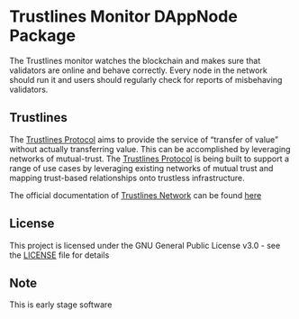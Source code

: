 # Trustlines Monitor DAppNode Package

The Trustlines monitor watches the blockchain and makes sure that validators are online and behave correctly. Every node in the network should run it and users should regularly check for reports of misbehaving validators.

## Trustlines

The [Trustlines Protocol](https://trustlines.network/) aims to provide the service of “transfer of value” without actually transferring value. This can be accomplished by leveraging networks of mutual-trust. The [Trustlines Protocol](https://trustlines.network/) is being built to support a range of use cases by leveraging existing networks of mutual trust and mapping trust-based relationships onto trustless infrastructure.

The official documentation of [Trustlines Network](https://trustlines.network/) can be found [here](https://docs.trustlines.network/)

## License

This project is licensed under the GNU General Public License v3.0 - see the [LICENSE](LICENSE) file for details

## Note

This is early stage software
